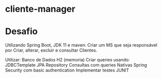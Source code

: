 # cliente-manager


# Desafio
Utilizando Spring Boot, JDK 11 e maven:
Criar um MS que seja responsável por Criar, alterar, excluir e consultar Clientes.

Utilizar:
Banco de Dados H2 (memoria)
Criar queries usando:
JDBCTemplate
JPA Repository
Consultas com queries Nativas
Spring Security com basic authentication
Implementar testes JUNIT
